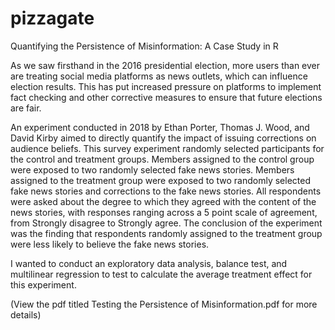 # pizzagate
Quantifying the Persistence of Misinformation: A Case Study in R

As we saw firsthand in the 2016 presidential election, more users than ever are treating social media platforms as news outlets, which can influence election results. This has put increased pressure on platforms to implement fact checking and other corrective measures to ensure that future elections are fair.  

An experiment conducted in 2018 by Ethan Porter, Thomas J. Wood, and David Kirby aimed to directly quantify the impact of issuing corrections on audience beliefs. This survey experiment randomly selected participants for the control and treatment groups.  Members assigned to the control group were exposed to two randomly selected fake news stories.  Members assigned to the treatment group were exposed to two randomly selected fake news stories and corrections to the fake news stories.  All respondents were asked about the degree to which they agreed with the content of the news stories, with responses ranging across a 5 point scale of agreement, from Strongly disagree to Strongly agree.  The conclusion of the experiment was the finding that respondents randomly assigned to the treatment group were less likely to believe the fake news stories. 

I wanted to conduct an exploratory data analysis, balance test, and multilinear regression to test to calculate the average treatment effect for this experiment.

(View the pdf titled Testing the Persistence of Misinformation.pdf for more details)







